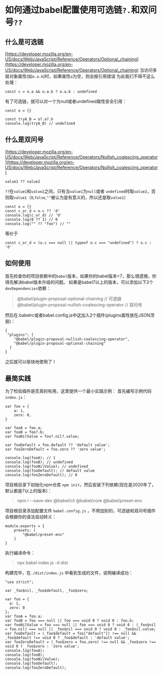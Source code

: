 # 如何通过babel配置使用可选链`?.`和双问号`??`

## 什么是可选链
[https://developer.mozilla.org/en-US/docs/Web/JavaScript/Reference/Operators/Optional_chaining](https://developer.mozilla.org/en-US/docs/Web/JavaScript/Reference/Operators/Optional_chaining)
当访问多层对象属性(如`o.a.b`)时，如果属性`a`为空，则会报引用错误
为此我们不得不这么处理：
```
const c = o.a && o.a.b ? o.a.b : undefined
```
有了可选链，就可以对一个为null或者undefined属性安全引用：
```
const o = {}

const tryA_B = o?.a?.b
console.log(tryA_B) // undefined
```
## 什么是双问号
[https://developer.mozilla.org/en-US/docs/Web/JavaScript/Reference/Operators/Nullish_coalescing_operator](https://developer.mozilla.org/en-US/docs/Web/JavaScript/Reference/Operators/Nullish_coalescing_operator)

```
value1 ?? value2
```
`??`在`value1`和`value2`之间，只有当`value1`为`null`或者 `undefined`时取`value2`，否则取`value1`（`0`,`false`,`""`被认为是有意义的，所以还是取`value1`）
```
const o = {}
const c_or_d = o.c ?? 'd'
console.log(c_or_d) // 'd'
console.log(0 ?? 1) // 0
console.log("" ?? "foo") // ""
```
等价于
```
const c_or_d = (o.c === null || typeof o.c === "undefined") ? o.c : 'd'
```

## 如何使用
首先检查你的项目依赖中的`babel`版本，如果你的babel版本<7，那么很遗憾，你得先解决babel版本升级的问题。
如果是babel7以上的版本，可以添加以下2个`devDependencies`依赖：
> @babel/plugin-proposal-optional-chaining // 可选链  
@babel/plugin-proposal-nullish-coalescing-operator // 双问号

然后在.babelrc或者babel.config.js中这加入2个插件(plugins属性放在JSON顶层)：
```
{
 "plugins": [
    "@babel/plugin-proposal-nullish-coalescing-operator",
    "@babel/plugin-proposal-optional-chaining"
  ]
}
```
之后就可以愉快地使用了！

## 最简实践
为了检验插件是否真的有用，这里提供一个最小实践示例：
首先编写示例代码 `index.js`：
```
var foo = {
	a: 1,
	zero: 0,
}

var fooA = foo.a;
var fooB = foo?.b;
var fooNilValue = foo?.nil?.value;

var fooDefault = foo.default ?? 'default value';
var fooZeroDefault = foo.zero ?? 'zero value';

console.log(fooA); // 1
console.log(fooB); // undefined
console.log(fooNilValue); // undefined
console.log(fooDefault); // default value
console.log(fooZeroDefault); // 0
```
项目根目录下初始化npm仓库 `npm init`，然后安装下列依赖(现在是2020年了，默认都是7以上的版本)：
> npm i --save-dev @babel/cli @babel/core @babel/preset-env

项目根目录添加配置文件  `babel.config.js` ，不用加别的，可选链和双问号插件会根据你的语法自动转义：
```
module.exports = {
	presets: [
		"@babel/preset-env"
	]
}
``` 

执行编译命令：
> npx babel index.js -d dist

构建完毕，在`./dist/index.js` 中看到生成的文件，说明编译成功：
```
"use strict";

var _foo$nil, _foo$default, _foo$zero;

var foo = {
  a: 1,
  zero: 0
};
var fooA = foo.a;
var fooB = foo === null || foo === void 0 ? void 0 : foo.b;
var fooNilValue = foo === null || foo === void 0 ? void 0 : (_foo$nil = foo.nil) === null || _foo$nil === void 0 ? void 0 : _foo$nil.value;
var fooDefault = (_foo$default = foo["default"]) !== null && _foo$default !== void 0 ? _foo$default : 'default value';
var fooZeroDefault = (_foo$zero = foo.zero) !== null && _foo$zero !== void 0 ? _foo$zero : 'zero value';
console.log(fooA);
console.log(fooB);
console.log(fooNilValue);
console.log(fooDefault);
console.log(fooZeroDefault);
```
